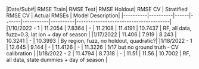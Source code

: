 |Date/Sub#|		RMSE Train|	RMSE Test|	RMSE Holdout|	RMSE CV	|	Stratified RMSE CV	| Actual RMSEs	|	Model Description|
|----------|----------|------|-------|-----------|----------|---------------------------------------|
|1/10/2022 - 1	|	11.2054 |	7.8364 | -	|	11.2108	| 11.4191 | 10.7437 |	RF, all data, fuzz=0.3, lat lon + day of season |
|1/17/2022	|	11.406	|	7.919	|	8.243	|	10.3241	|	- | 10.3993		|	By region, fuzz, no holdout, quadratic?|
|1/18/2022 - 1	|	12.645	|	9.144	|	-	|	11.4126	|	- | 11.3226	|		1/17 but no ground truth - CV calibration		|
|1/18/2022 - 2	|	11.4794 |	8.7318 | -	|	11.51	| 11.56 | 10.7002 |	RF, all data, state dummies + day of season		|

